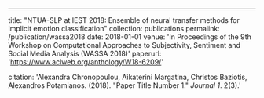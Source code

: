---
title: "NTUA-SLP at IEST 2018: Ensemble of neural transfer methods for implicit emotion classification"
collection: publications
permalink: /publication/wassa2018
date: 2018-01-01
venue: 'In Proceedings of the 9th Workshop on Computational Approaches to Subjectivity, Sentiment and Social Media Analysis
(WASSA 2018)'
paperurl: 'https://www.aclweb.org/anthology/W18-6209/'

citation: 'Alexandra Chronopoulou, Aikaterini Margatina, Christos Baziotis,
Alexandros Potamianos. (2018). &quot;Paper Title Number 1.&quot; <i>Journal 1</i>. 2(3).'


